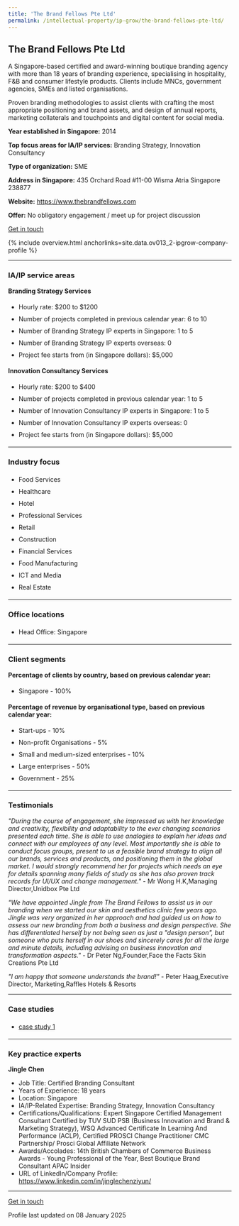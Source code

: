 ```yaml
---
title: 'The Brand Fellows Pte Ltd'
permalink: /intellectual-property/ip-grow/the-brand-fellows-pte-ltd/
---
```


## The Brand Fellows Pte Ltd

A Singapore-based certified and award-winning boutique branding agency with more than 18 years of branding experience, specialising in hospitality, F&B and consumer lifestyle products. Clients include MNCs, government agencies, SMEs and listed organisations.

Proven branding methodologies to assist clients with crafting the most appropriate positioning and brand assets, and design of annual reports, marketing collaterals and touchpoints and digital content for social media.

<b>Year established in Singapore:</b> 2014

<b>Top focus areas for IA/IP services:</b> Branding Strategy, Innovation Consultancy

<b>Type of organization:</b> SME

<b>Address in Singapore:</b> 435 Orchard Road #11-00 Wisma Atria Singapore 238877

<b>Website:</b> <a href='https://www.thebrandfellows.com'>https://www.thebrandfellows.com</a>

<b>Offer:</b> No obligatory engagement / meet up for project discussion

<a class='btn' href='https://form.gov.sg/6771fcbda795fcbf108c458b' target='_blank' rel='noopener'>Get in touch</a>

{% include overview.html anchorlinks=site.data.ov013_2-ipgrow-company-profile %}

---
<a name='ip-related-service-areas'></a>
### IA/IP service areas

**Branding Strategy Services**

<ul>
<li style='line-height: 27px; margin: 0px 0px !important'>Hourly rate:  $200 to $1200</li>
<li style='line-height: 27px; margin: 0px 0px !important'>Number of projects completed in previous calendar year: 6 to 10</li>
<li style='line-height: 27px; margin: 0px 0px !important'>Number of Branding Strategy IP experts in Singapore: 1 to 5</li>
<li style='line-height: 27px; margin: 0px 0px !important'>Number of Branding Strategy IP experts overseas: 0</li>
<li style='line-height: 27px; margin: 0px 0px !important'>Project fee starts from (in Singapore dollars):  $5,000</li>
</ul>

**Innovation Consultancy Services**

<ul>
<li style='line-height: 27px; margin: 0px 0px !important'>Hourly rate:  $200 to $400</li>
<li style='line-height: 27px; margin: 0px 0px !important'>Number of projects completed in previous calendar year: 1 to 5</li>
<li style='line-height: 27px; margin: 0px 0px !important'>Number of Innovation Consultancy IP experts in Singapore: 1 to 5</li>
<li style='line-height: 27px; margin: 0px 0px !important'>Number of Innovation Consultancy IP experts overseas: 0</li>
<li style='line-height: 27px; margin: 0px 0px !important'>Project fee starts from (in Singapore dollars):  $5,000</li>
</ul>

---
<a name='industry-focus'></a>
### Industry focus

<ul><li style='line-height: 27px; margin: 0px 0px !important'> Food Services</li><li style='line-height: 27px; margin: 0px 0px !important'>Healthcare</li><li style='line-height: 27px; margin: 0px 0px !important'>Hotel</li><li style='line-height: 27px; margin: 0px 0px !important'>Professional Services</li><li style='line-height: 27px; margin: 0px 0px !important'>Retail</li><li style='line-height: 27px; margin: 0px 0px !important'>Construction</li><li style='line-height: 27px; margin: 0px 0px !important'>Financial Services</li><li style='line-height: 27px; margin: 0px 0px !important'>Food Manufacturing</li><li style='line-height: 27px; margin: 0px 0px !important'>ICT and Media</li><li style='line-height: 27px; margin: 0px 0px !important'>Real Estate</li></ul>

---
<a name='office-locations'></a>
### Office locations

<ul><li style='line-height: 27px; margin: 0px 0px !important'> Head Office: Singapore</li></ul>

---
<a name='client-segments'></a>
### Client segments

**Percentage of clients by country, based on previous calendar year:**

<ul><li style='line-height: 27px; margin: 0px 0px !important'> Singapore - 100%</li></ul>

**Percentage of revenue by organisational type, based on previous calendar year:**

<ul><li style='line-height: 27px; margin: 0px 0px !important'> Start-ups - 10%</li><li style='line-height: 27px; margin: 0px 0px !important'>Non-profit Organisations - 5%</li><li style='line-height: 27px; margin: 0px 0px !important'>Small and medium-sized enterprises - 10%</li><li style='line-height: 27px; margin: 0px 0px !important'>Large enterprises - 50%</li><li style='line-height: 27px; margin: 0px 0px !important'>Government - 25%</li></ul>

---
<a name='testimonials'></a>
### Testimonials

*"During the course of engagement, she impressed us with her knowledge and creativity, flexibility and adaptability to the ever changing scenarios presented each time. She is able to use analogies to explain her ideas and connect with our employees of any level. Most importantly she is able to conduct focus groups, present to us a feasible brand strategy to align all our brands, services and products, and positioning them in the global market. I would strongly recommend her for projects which needs an eye for details spanning many fields of study as she has also proven track records for UI/UX and change management."* - Mr Wong H.K,Managing Director,Unidbox Pte Ltd

*"We have appointed Jingle from The Brand Fellows to assist us in our branding when we started our skin and aesthetics clinic few years ago. Jingle was very organized in her approach and had guided us on how to assess our new branding from both a business and design perspective. She has differentiated herself by not being seen as just a "design person", but someone who puts herself in our shoes and sincerely cares for all the large and minute details, including advising on business innovation and transformation aspects."* - Dr Peter Ng,Founder,Face the Facts Skin Creations Pte Ltd

*"I am happy that someone understands the brand!"* - Peter Haag,Executive Director, Marketing,Raffles Hotels & Resorts



---
<a name='case-studies'></a>
### Case studies

<ul><li style='line-height: 27px; margin: 0px 0px !important'> <a href="https://www.marketing-interactive.com/yeo-s-and-fairprice-launch-special-edition-cans-with-quirky-characters" target="_blank" rel="noopener">case study 1</a></li></ul>

---
<a name='key-practice-experts'></a>
### Key practice experts

**Jingle Chen**

- Job Title: Certified Branding Consultant
- Years of Experience: 18 years
- Location: Singapore
- IA/IP-Related Expertise: Branding Strategy, Innovation Consultancy
- Certifications/Qualifications: Expert Singapore Certified Management Consultant Certified by TUV SUD PSB (Business Innovation and Brand & Marketing Strategy), WSQ Advanced Certificate In Learning And Performance (ACLP), Certified PROSCI Change Practitioner CMC Partnership/ Prosci Global Affiliate Network
- Awards/Accolades: 14th British Chambers of Commerce Business Awards - Young Professional of the Year, Best Boutique Brand Consultant APAC Insider
- URL of LinkedIn/Company Profile: 
<a href="https://www.linkedin.com/in/jinglechenziyun/" target="_blank" rel="noopener">https://www.linkedin.com/in/jinglechenziyun/</a>  


---
<p>
<a class='btn' href='https://form.gov.sg/6771fcbda795fcbf108c458b' target='_blank' rel='noopener'>Get in touch</a>
</p>
Profile last updated on 08 January 2025
